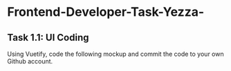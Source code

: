 # Frontend-Developer-Task-Yezza-

## Task 1.1:  UI Coding
Using Vuetify, code the following mockup and commit the code to your own Github account.
